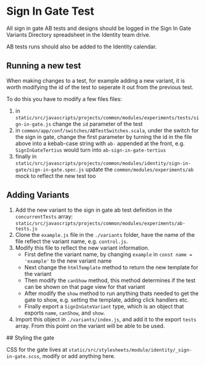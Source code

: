 # Sign In Gate Test

All sign in gate AB tests and designs should be logged in the Sign In Gate Variants Directory spreadsheet in the Identity team drive.

AB tests runs should also be added to the Identity calendar.

## Running a new test
When making changes to a test, for example adding a new variant, it is worth modifying the id of the test to seperate it out from the previous test.

To do this you have to modify a few files files:
1. in `static/src/javascripts/projects/common/modules/experiments/tests/sign-in-gate.js` change the `id` parameter of the test
2. in `common/app/conf/switches/ABTestSwitches.scala`, under the switch for the sign in gate, change the first parameter by turning the id in the file above into a kebab-case string with `ab-` appended at the front, e.g. `SignInGateTertius` would turn into `ab-sign-in-gate-tertius`
3. finally in `static/src/javascripts/projects/common/modules/identity/sign-in-gate/sign-in-gate.spec.js` update the `common/modules/experiments/ab` mock to reflect the new test too

## Adding Variants

1. Add the new variant to the sign in gate ab test definition in the `concurrentTests` array: `static/src/javascripts/projects/common/modules/experiments/ab-tests.js`
2. Clone the `example.js` file in the `./variants` folder, have the name of the file reflect the variant name, e.g. `control.js`.
3. Modify this file to reflect the new variant information.
    - First define the variant name, by changing `example` in `const name = 'example'` to the new variant name
    - Next change the `htmlTemplate` method to return the new template for the variant
    - Then modify the `canShow` method, this method determines if the test can be shown on that page view for that variant
    - After modify the `show` method to run anything thats needed to get the gate to show, e.g. setting the template, adding click handlers etc.
    - Finally export a `SignInGateVariant` type, which is an object that exports `name`, `canShow`, and `show`.
4. Import this object in `./variants/index.js`, and add it to the export `tests` array. From this point on the variant will be able to be used.

## Styling the gate

CSS for the gate lives at `static/src/stylesheets/module/identity/_sign-in-gate.scss`, modify or add anything here.
